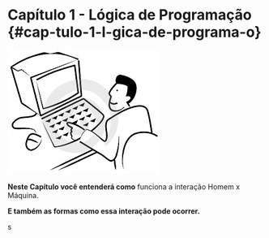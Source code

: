 # Capítulo 1 - Lógica de Programação {#cap-tulo-1-l-gica-de-programa-o}

![](../assets/figuras6.jpg)

**Neste Capítulo você entenderá como** funciona a interação Homem x Máquina.

**E também as formas como essa interação pode ocorrer.**

s